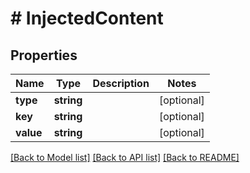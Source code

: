 # # InjectedContent

## Properties

Name | Type | Description | Notes
------------ | ------------- | ------------- | -------------
**type** | **string** |  | [optional]
**key** | **string** |  | [optional]
**value** | **string** |  | [optional]

[[Back to Model list]](../../README.md#models) [[Back to API list]](../../README.md#endpoints) [[Back to README]](../../README.md)
